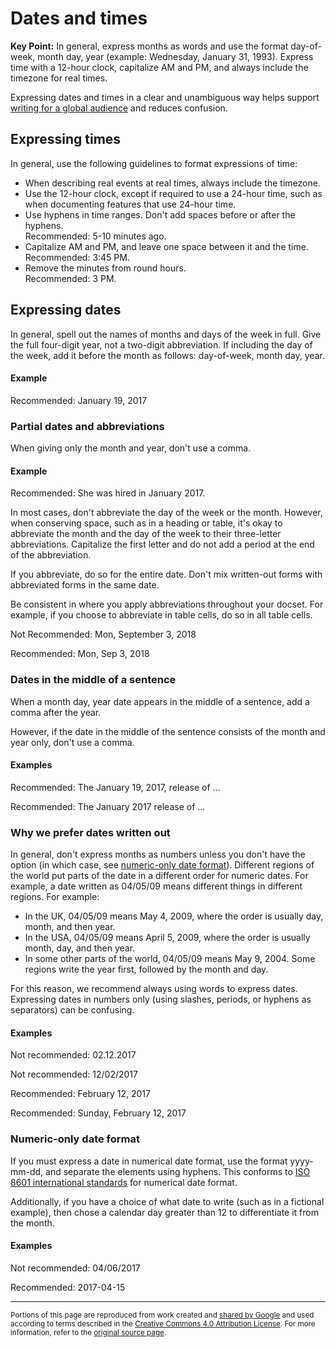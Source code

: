 # Dates and times

**Key Point:** In general, express months as words and use the format
day-of-week, month day, year (example: Wednesday, January 31, 1993). Express
time with a 12-hour clock, capitalize AM and PM, and always include the timezone
for real times.

Expressing dates and times in a clear and unambiguous way helps support
[writing for a global audience](translation.md) and reduces confusion.

## Expressing times

In general, use the following guidelines to format expressions of time:

- When describing real events at real times, always include the timezone.
- Use the 12-hour clock, except if required to use a 24-hour time, such as when
  documenting features that use 24-hour time.
- Use hyphens in time ranges. Don't add spaces before or after the hyphens.<br>
  Recommended: 5-10 minutes ago.
- Capitalize AM and PM, and leave one space between it and the time.<br>
  Recommended: 3:45 PM.
- Remove the minutes from round hours.<br> Recommended: 3 PM.

## Expressing dates

In general, spell out the names of months and days of the week in full. Give the
full four-digit year, not a two-digit abbreviation. If including the day of the
week, add it before the month as follows: day-of-week, month day, year.

#### Example

Recommended: January 19, 2017

### Partial dates and abbreviations

When giving only the month and year, don't use a comma.

#### Example

Recommended: She was hired in January 2017.

In most cases, don't abbreviate the day of the week or the month. However, when
conserving space, such as in a heading or table, it's okay to abbreviate the
month and the day of the week to their three-letter abbreviations. Capitalize
the first letter and do not add a period at the end of the abbreviation.

If you abbreviate, do so for the entire date. Don't mix written-out forms with
abbreviated forms in the same date.

Be consistent in where you apply abbreviations throughout your docset. For
example, if you choose to abbreviate in table cells, do so in all table cells.

Not Recommended: Mon, September 3, 2018

Recommended: Mon, Sep 3, 2018

### Dates in the middle of a sentence

When a month day, year date appears in the middle of a sentence, add a comma
after the year.

However, if the date in the middle of the sentence consists of the month and
year only, don't use a comma.

#### Examples

Recommended: The January 19, 2017, release of ...

Recommended: The January 2017 release of ...

### Why we prefer dates written out

In general, don't express months as numbers unless you don't have the option (in
which case, see
[numeric-only date format](dates-times.md#numeric-only-date-format)). Different
regions of the world put parts of the date in a different order for numeric
dates. For example, a date written as 04/05/09 means different things in
different regions. For example:

- In the UK, 04/05/09 means May 4, 2009, where the order is usually day, month,
  and then year.
- In the USA, 04/05/09 means April 5, 2009, where the order is usually month,
  day, and then year.
- In some other parts of the world, 04/05/09 means May 9, 2004. Some regions
  write the year first, followed by the month and day.

For this reason, we recommend always using words to express dates. Expressing
dates in numbers only (using slashes, periods, or hyphens as separators) can be
confusing.

#### Examples

Not recommended: 02.12.2017

Not recommended: 12/02/2017

Recommended: February 12, 2017

Recommended: Sunday, February 12, 2017

### Numeric-only date format

If you must express a date in numerical date format, use the format yyyy-mm-dd,
and separate the elements using hyphens. This conforms to
[ISO 8601 international standards](https://en.wikipedia.org/wiki/ISO_8601) for
numerical date format.

Additionally, if you have a choice of what date to write (such as in a fictional
example), then chose a calendar day greater than 12 to differentiate it from the
month.

#### Examples

Not recommended: 04/06/2017

Recommended: 2017-04-15

---

<small>Portions of this page are reproduced from work created and
[shared by Google](https://developers.google.com/readme/policies/) and used
according to terms described in the
[Creative Commons 4.0 Attribution License](https://creativecommons.org/licenses/by/4.0/).
For more information, refer to the
[original source page](https://developers.google.com/style/dates-times).</small>
